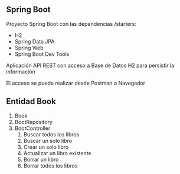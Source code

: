 ## Spring Boot
Proyecto Spring Boot con las dependencias /starters:
* H2
* Spring Data JPA
* Spring Web
* Spring Boot Dev Tools

Aplicación API REST con acceso a Base de Datos H2 para persistir la información

El acceso se puede realizar desde Postman o Navegador

## Entidad Book
1. Book
2. BootRepository
3. BootController
   1. Buscar todos los libros 
   2. Buscar un solo libro 
   3. Crear un solo libro
   4. Actualizar un libro existente
   5. Borrar un libro
   6. Borrar todos los libros
